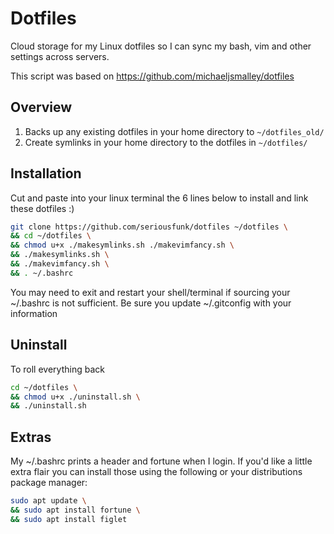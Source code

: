 Dotfiles
========

Cloud storage for my Linux dotfiles so I can sync my bash, vim and other settings across servers.

This script was based on https://github.com/michaeljsmalley/dotfiles

Overview
------------
1. Backs up any existing dotfiles in your home directory to `~/dotfiles_old/`
2. Create symlinks in your home directory to the dotfiles in `~/dotfiles/`

Installation
------------
Cut and paste into your linux terminal the 6 lines below to install and link these dotfiles :)
``` bash
git clone https://github.com/seriousfunk/dotfiles ~/dotfiles \
&& cd ~/dotfiles \
&& chmod u+x ./makesymlinks.sh ./makevimfancy.sh \
&& ./makesymlinks.sh \
&& ./makevimfancy.sh \
&& . ~/.bashrc 
```
You may need to exit and restart your shell/terminal if sourcing your ~/.bashrc is not sufficient.
Be sure you update ~/.gitconfig with your information

Uninstall
------------
To roll everything back
``` bash
cd ~/dotfiles \
&& chmod u+x ./uninstall.sh \
&& ./uninstall.sh
```

Extras
------------
My ~/.bashrc prints a header and fortune when I login. If you'd like a little extra flair you can 
install those using the following or your distributions package manager: 
``` bash 
sudo apt update \
&& sudo apt install fortune \
&& sudo apt install figlet
```

